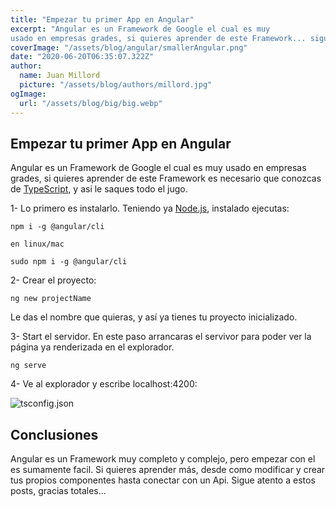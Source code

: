 ```yaml
---
title: "Empezar tu primer App en Angular"
excerpt: "Angular es un Framework de Google el cual es muy
usado en empresas grades, si quieres aprender de este Framework... sigue leyendo."
coverImage: "/assets/blog/angular/smallerAngular.png"
date: "2020-06-20T06:35:07.322Z"
author:
  name: Juan Millord
  picture: "/assets/blog/authors/millord.jpg"
ogImage:
  url: "/assets/blog/big/big.webp"
---
```


## Empezar tu primer App en Angular

Angular es un Framework de Google el cual es muy
usado en empresas grades, si quieres aprender de este Framework
es necesario que conozcas de [TypeScript](https://onlytypes.vercel.app/),
y asi le saques todo el jugo.

1- Lo primero es instalarlo. Teniendo ya [Node.js](https://nodebase.vercel.app/), instalado ejecutas:

```
npm i -g @angular/cli

en linux/mac

sudo npm i -g @angular/cli
```

2- Crear el proyecto:

```
ng new projectName

```

Le das el nombre que quieras, y así ya tienes tu proyecto inicializado.

3- Start el servidor. En este paso arrancaras el servivor para poder ver la página ya renderizada en el explorador.

```
ng serve
```

4- Ve al explorador y escribe localhost:4200:

![tsconfig.json](/assets/blog/angular/intro.png)

## Conclusiones

Angular es un Framework muy completo y complejo, pero empezar con el es sumamente facil. Si quieres aprender más, desde como modificar y crear tus propios componentes hasta conectar con un Api. Sigue atento a estos posts, gracias totales...
